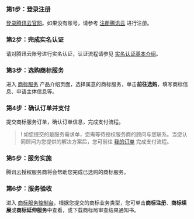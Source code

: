 ### 第1步：登录注册
[登录腾讯云官网](https://cloud.tencent.com/login)。如果没有账号，请参考 [注册腾讯云](https://cloud.tencent.com/document/product/378/17985) 进行注册。

### 第2步：完成实名认证
请对腾讯云账号进行实名认证，认证流程请参见 [实名认证基本介绍](https://cloud.tencent.com/document/product/378/3629)。


### 第3步：选购商标服务

进入 [商标服务](https://tm.cloud.tencent.com) 产品介绍页面，选择属意的商标服务，单击**前往选购**，填写商标信息、申请主体信息等。

### 第4步：确认订单并支付
提交商标服务订单，确认订单信息，完成支付流程。
>! 如您提交的是服务需求单，您需等待授权服务商的顾问与您联系。当您认同顾问为您提供的解决方案后，您可前往 [我的订单](https://console.cloud.tencent.com/deal) 完成支付流程。

### 第5步：服务实施
腾讯云授权服务商将会帮助您完成已选购的商标服务。


### 第6步：服务验收
进入 [商标服务控制台](https://console.cloud.tencent.com/tmr)，根据您提交的商标业务类型，您可单击**商标注册**、**商标续展**或**商标延伸服务**中查看，或下载商标局审查结果通知书。
